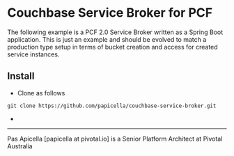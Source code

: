 <H1>Couchbase Service Broker for PCF </h1>

The following example is a PCF 2.0 Service Broker written as a Spring Boot application. This is just an example and should
be evolved to match a production type setup in terms of bucket creation and access for created service instances.

<h2> Install </h2>

- Clone as follows

```
git clone https://github.com/papicella/couchbase-service-broker.git
```

- 

<hr />
Pas Apicella [papicella at pivotal.io] is a Senior Platform Architect at Pivotal Australia 
